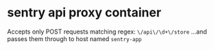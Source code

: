 # sentry api proxy container
Accepts only POST requests matching regex: `\/api\/\d+\/store`
...and passes them through to host named `sentry-app`
